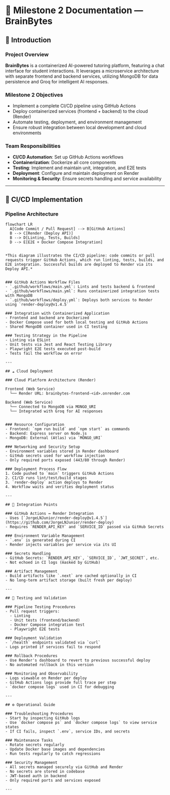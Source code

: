 # 🧾 Milestone 2 Documentation — BrainBytes

## 📌 Introduction

### Project Overview
**BrainBytes** is a containerized AI-powered tutoring platform, featuring a chat interface for student interactions. It leverages a microservice architecture with separate frontend and backend services, utilizing MongoDB for data persistence and Groq for intelligent AI responses.

### Milestone 2 Objectives
- Implement a complete CI/CD pipeline using GitHub Actions  
- Deploy containerized services (frontend + backend) to the cloud (Render)  
- Automate testing, deployment, and environment management  
- Ensure robust integration between local development and cloud environments

### Team Responsibilities
- **CI/CD Automation**: Set up GitHub Actions workflows  
- **Containerization**: Dockerize all core components  
- **Testing**: Implement and maintain unit, integration, and E2E tests  
- **Deployment**: Configure and maintain deployment on Render  
- **Monitoring & Security**: Ensure secrets handling and service availability  

---

## 🔁 CI/CD Implementation

### Pipeline Architecture

```mermaid
flowchart LR
  A[Code Commit / Pull Request] --> B[GitHub Actions]
  B --> C[Render (Deploy API)]
  B --> D[Linting, Tests, Builds]
  D --> E[E2E + Docker Compose Integration]


*This diagram illustrates the CI/CD pipeline: code commits or pull requests trigger GitHub Actions, which run linting, tests, builds, and E2E integration. Successful builds are deployed to Render via its Deploy API.*


### GitHub Actions Workflow Files
- `.github/workflows/main.yml`: Lints and tests backend & frontend  
- `.github/workflows/main.yml`: Runs containerized integration tests with MongoDB  
- `.github/workflows/deploy.yml`: Deploys both services to Render using `render-deploy@v1.4.5`  

### Integration with Containerized Application
- Frontend and backend are Dockerized
- Docker Compose used for both local testing and GitHub Actions
- Shared MongoDB container used in CI testing

### Testing Strategy in the Pipeline
- Linting via ESLint  
- Unit tests via Jest and React Testing Library  
- Playwright E2E tests executed post-build  
- Tests fail the workflow on error

---

## ☁️ Cloud Deployment

### Cloud Platform Architecture (Render)

Frontend (Web Service)
  └── Render URL: brainbytes-frontend-<id>.onrender.com

Backend (Web Service)
  └── Connected to MongoDB via MONGO_URI
  └── Integrated with Groq for AI responses


### Resource Configuration
- Frontend: `npm run build` and `npm start` as commands  
- Backend: Express server on Node.js  
- MongoDB: External (Atlas) via `MONGO_URI`

### Networking and Security Setup
- Environment variables stored in Render dashboard  
- GitHub secrets used for workflow injection  
- Only required ports exposed (443/80 through Render)

### Deployment Process Flow
1. Code pushed to `main` triggers GitHub Actions
2. CI/CD runs lint/test/build stages
3. `render-deploy` action deploys to Render
4. Workflow waits and verifies deployment status

---

## 🔗 Integration Points

### GitHub Actions ↔️ Render Integration
- Uses [`JorgeLNJunior/render-deploy@v1.4.5`](https://github.com/JorgeLNJunior/render-deploy)  
- Requires `RENDER_API_KEY` and `SERVICE_ID` passed via GitHub Secrets

### Environment Variable Management
- `.env` is generated during CI
- Render injects variables per service via its UI

### Secrets Handling
- GitHub Secrets: `RENDER_API_KEY`, `SERVICE_ID`, `JWT_SECRET`, etc.  
- Not echoed in CI logs (masked by GitHub)

### Artifact Management
- Build artifacts like `.next` are cached optionally in CI  
- No long-term artifact storage (built fresh per deploy)

---

## 🧪 Testing and Validation

### Pipeline Testing Procedures
- Pull request triggers:
  - Linting
  - Unit tests (frontend/backend)
  - Docker Compose integration test
  - Playwright E2E tests

### Deployment Validation
- `/health` endpoints validated via `curl`
- Logs printed if services fail to respond

### Rollback Procedures
- Use Render's dashboard to revert to previous successful deploy
- No automated rollback in this version

### Monitoring and Observability
- Logs viewable on Render per deploy
- GitHub Actions logs provide full trace per step
- `docker compose logs` used in CI for debugging

---

## ⚙️ Operational Guide

### Troubleshooting Procedures
- Start by inspecting GitHub logs
- Use `docker compose ps` and `docker compose logs` to view service states
- If CI fails, inspect `.env`, service IDs, and secrets

### Maintenance Tasks
- Rotate secrets regularly
- Update Docker base images and dependencies
- Run tests regularly to catch regressions

### Security Management
- All secrets managed securely via GitHub and Render
- No secrets are stored in codebase
- JWT-based auth in backend
- Only required ports and services exposed

---

